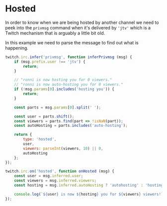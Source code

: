 # Hosted

In order to know when we are being hosted by another channel we need to peek into the `privmsg` command when it's delivered by `'jtv'` which is a Twitch mechanism that is arguably a little bit old.

In this example we need to parse the message to find out what is happening.

```javascript
twitch.irc.infer('privmsg', function inferPrivmsg (msg) {
    if (msg.prefix.user !== 'jtv') {
        return;
    }

    // "ronni is now hosting you for 0 viewers."
    // "ronni is now auto-hosting you for 0 viewers."
    if (!msg.params[0].includes('hosting you')) {
        return;
    }

    const parts = msg.params[0].split(' ');

    const user = parts.shift();
    const viewers = parts.find(part => !isNaN(part));
    const autoHosting = parts.includes('auto-hosting');

    return {
        type: 'hosted',
        user,
        viewers: parseInt(viewers, 10) || 0,
        autoHosting
    };
});

twitch.irc.on('hosted', function onHosted (msg) {
    const user = msg.inferred.user;
    const viewers = msg.inferred.viewers;
    const hosting = msg.inferred.autoHosting ? 'autohosting' : 'hosting';

    console.log(`${user} is now ${hosting} you for ${viewers} viewers!`);
});
```
